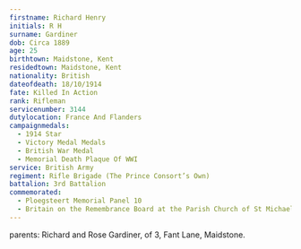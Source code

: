 ```yaml
---
firstname: Richard Henry
initials: R H
surname: Gardiner
dob: Circa 1889
age: 25
birthtown: Maidstone, Kent
residedtown: Maidstone, Kent
nationality: British
dateofdeath: 18/10/1914
fate: Killed In Action
rank: Rifleman
servicenumber: 3144
dutylocation: France And Flanders
campaignmedals:
  - 1914 Star
  - Victory Medal Medals 
  - British War Medal
  - Memorial Death Plaque Of WWI
service: British Army
regiment: Rifle Brigade (The Prince Consort’s Own)
battalion: 3rd Battalion 
commemorated:
  - Ploegsteert Memorial Panel 10
  - Britain on the Remembrance Board at the Parish Church of St Michael & All Angels, Maidstone
---
```

parents: Richard and Rose Gardiner, of 3, Fant Lane, Maidstone.


